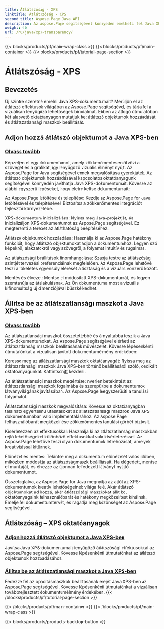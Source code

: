 ```yaml
---
title: Átlátszóság - XPS
linktitle: Átlátszóság - XPS
second_title: Aspose.Page Java API
description: Az Aspose.Page segítségével könnyedén emelheti fel Java XPS-dokumentumait. Tanuljon meg átlátszó objektumokat hozzáadni és átlátszó maszkokat beállítani oktatóanyagainkban a továbbfejlesztett vizuális hatások érdekében.
weight: 40
url: /hu/java/xps-transparency/
---
```


{{< blocks/products/pf/main-wrap-class >}}
{{< blocks/products/pf/main-container >}}
{{< blocks/products/pf/tutorial-page-section >}}

# Átlátszóság - XPS

## Bevezetés

Új szintre szeretné emelni Java XPS-dokumentumait? Merüljön el az átlátszó effektusok világában az Aspose.Page segítségével, és tárja fel a vizuálisan lenyűgöző lehetőségek birodalmát. Ebben az átfogó útmutatóban két alapvető oktatóanyagon mutatjuk be: átlátszó objektumok hozzáadását és átlátszatlansági maszkok beállítását.

## Adjon hozzá átlátszó objektumot a Java XPS-ben
### [Olvass tovább](./add-transparent-object/)

Képzeljen el egy dokumentumot, amely zökkenőmentesen ötvözi a szöveget és a grafikát, így lenyűgöző vizuális élményt nyújt. Az Aspose.Page for Java segítségével ennek megvalósítása gyerekjáték. Az átlátszó objektumok hozzáadásával kapcsolatos oktatóanyagunk segítségével könnyedén javíthatja Java XPS-dokumentumait. Kövesse az alábbi egyszerű lépéseket, hogy életre keltse dokumentumait:

Az Aspose.Page letöltése és telepítése: Kezdje az Aspose.Page for Java letöltésével és telepítésével. Biztosítsa a zökkenőmentes integrációt fejlesztői környezetébe.

XPS-dokumentum inicializálása: Nyissa meg Java-projektjét, és inicializáljon XPS-dokumentumot az Aspose.Page segítségével. Ez megteremti a terepet az átláthatóság beépítéséhez.

Átlátszó objektumok hozzáadása: Használja ki az Aspose.Page hatékony funkcióit, hogy átlátszó objektumokat adjon a dokumentumhoz. Legyen szó képekről, alakzatokról vagy szövegről, a folyamat intuitív és rugalmas.

Az átlátszósági beállítások finomhangolása: Szabja testre az átlátszóság szintjét tervezési preferenciáinak megfelelően. Az Aspose.Page lehetővé teszi a tökéletes egyensúly elérését a tisztaság és a vizuális vonzerő között.

Mentés és élvezet: Mentse el módosított XPS-dokumentumát, és legyen szemtanúja az átalakulásnak. Az Ön dokumentuma most a vizuális kifinomultság új dimenziójával büszkélkedhet.

## Állítsa be az átlátszatlansági maszkot a Java XPS-ben
### [Olvass tovább](./set-opacity-mask/)

Az átlátszatlansági maszkok összetettebbé és árnyaltabbá teszik a Java XPS-dokumentumokat. Az Aspose.Page segítségével elérheti az átlátszatlanság maszkok beállításának művészetét. Kövesse lépésenkénti útmutatónkat a vizuálisan javított dokumentumélmény érdekében:

 Keresse meg az átlátszatlansági maszkok oktatóanyagát: Nyissa meg az átlátszatlansági maszkok Java XPS-ben történő beállításáról szóló, dedikált oktatóanyagunkat. Kattintson[itt](./set-opacity-mask/) kezdeni.

Az átlátszatlansági maszkok megértése: nyerjen betekintést az átlátszatlansági maszkok fogalmába és szerepükbe a dokumentumok látványvilágának javításában. Az Aspose.Page leegyszerűsíti a tanulási folyamatot.

Átlátszatlansági maszkok megvalósítása: Kövesse az oktatóanyagban található egyértelmű utasításokat az átlátszatlansági maszkok Java XPS dokumentumában való implementálásához. Az Aspose.Page felhasználóbarát megközelítése zökkenőmentes tanulási görbét biztosít.

Kísérletezzen az effektusokkal: Használja ki az átlátszatlanság maszkokban rejlő lehetőségeket különböző effektusokkal való kísérletezéssel. Az Aspose.Page lehetővé teszi olyan dokumentumok létrehozását, amelyek kreativitással kitűnnek.

Előnézet és mentés: Tekintse meg a dokumentum előnézetét valós időben, miközben módosítja az átlátszóságmaszk beállításait. Ha elégedett, mentse el munkáját, és élvezze az újonnan felfedezett látványt nyújtó dokumentumot.

Összefoglalva, az Aspose.Page for Java megnyitja az ajtót az XPS-dokumentumok kreatív lehetőségeinek világa felé. Akár átlátszó objektumokat ad hozzá, akár átlátszósági maszkokat állít be, oktatóanyagaink felhasználóbarát és hatékony megközelítést kínálnak. Emelje fel dokumentumtervét, és ragadja meg közönségét az Aspose.Page segítségével.
## Átlátszóság – XPS oktatóanyagok
### [Adjon hozzá átlátszó objektumot a Java XPS-ben](./add-transparent-object/)
Javítsa Java XPS-dokumentumait lenyűgöző átlátszósági effektusokkal az Aspose.Page segítségével. Kövesse lépésenkénti útmutatónkat az átlátszó objektumok hozzáadásához. 
### [Állítsa be az átlátszatlansági maszkot a Java XPS-ben](./set-opacity-mask/)
Fedezze fel az opacitásmaszkok beállításának erejét Java XPS-ben az Aspose.Page segítségével. Kövesse lépésenkénti útmutatónkat a vizuálisan továbbfejlesztett dokumentumélmény érdekében.
{{< /blocks/products/pf/tutorial-page-section >}}

{{< /blocks/products/pf/main-container >}}
{{< /blocks/products/pf/main-wrap-class >}}

{{< blocks/products/products-backtop-button >}}
